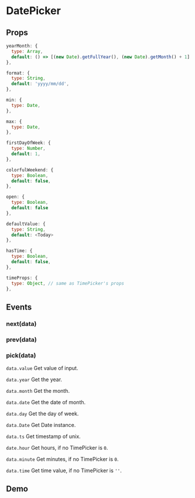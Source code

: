 # DatePicker

## Props

```js
yearMonth: {
  type: Array,
  default: () => [(new Date).getFullYear(), (new Date).getMonth() + 1]
},

format: {
  type: String,
  default: 'yyyy/mm/dd',
},

min: {
  type: Date,
},

max: {
  type: Date,
},

firstDayOfWeek: {
  type: Number,
  default: 1,
},

colorfulWeekend: {
  type: Boolean,
  default: false,
},

open: {
  type: Boolean,
  default: false
},

defaultValue: {
  type: String,
  default: <Today>
},

hasTime: {
  type: Boolean,
  default: false,
},

timeProps: {
  type: Object, // same as TimePicker's props
},
```

## Events
### next(data)

### prev(data)

### pick(data) 
`data.value` 
Get value of input.

`data.year` 
Get the year.

`data.month` 
Get the month.

`data.date` 
Get the date of month.

`data.day`
Get the day of week.

`data.Date`
Get Date instance.

`data.ts`
 Get timestamp of unix.
 
`date.hour`
Get hours, if no TimePicker is `0`.

`data.minute`
Get minutes, if no TimePicker is `0`.

`data.time`
Get time value, if no TimePicker is `''`. 

## Demo
